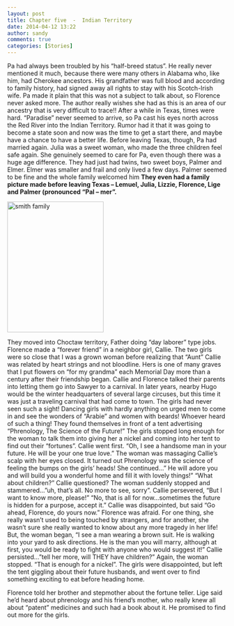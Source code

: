 ```yaml
---
layout: post
title: Chapter five  -  Indian Territory
date: 2014-04-12 13:22
author: sandy
comments: true
categories: [Stories]
---
```

Pa had always been troubled by his “half-breed status”. He really never mentioned it much, because there were many others in Alabama who, like him, had Cherokee ancestors. His grandfather was full blood and according to family history, had signed away all rights to stay with his Scotch-Irish wife. Pa made it plain that this was not a subject to talk about, so Florence never asked more. The author really wishes she had as this is an area of our ancestry that is very difficult to trace!!
After a while in Texas, times were hard. “Paradise” never seemed to arrive, so Pa cast his eyes north across the Red River into the Indian Territory. Rumor had it that it was going to become a state soon and now was the time to get a start there, and maybe have a chance to have a better life. Before leaving Texas, though, Pa had married again. Julia was a sweet woman, who made the three children feel safe again. She genuinely seemed to care for Pa, even though there was a huge age difference. They had just had twins, two sweet boys, Palmer and Elmer. Elmer was smaller and frail and only lived a few days. Palmer seemed to be fine and the whole family welcomed him <strong>They even had a family picture made before leaving Texas – Lemuel, Julia, Lizzie, Florence, Lige and Palmer (pronounced “Pal – mer”.</strong>

<a href="http://brownsuit.ryan-day.com/wp-content/uploads/sites/10/2014/04/smith-family.jpg"><img class="size-medium wp-image-46 alignleft" alt="smith family" src="http://brownsuit.ryan-day.com/wp-content/uploads/sites/10/2014/04/smith-family-221x300.jpg" width="221" height="300" /></a>

They moved into Choctaw territory, Father doing “day laborer” type jobs. Florence made a “forever friend” in a neighbor girl, Callie. The two girls were so close that I was a grown woman before realizing that “Aunt” Callie was related by heart strings and not bloodline. Hers is one of many graves that I put flowers on “for my grandma” each Memorial Day more than a century after their friendship began.
Callie and Florence talked their parents into letting them go into Sawyer to a carnival. In later years, nearby Hugo would be the winter headquarters of several large circuses, but this time it was just a traveling carnival that had come to town. The girls had never seen such a sight! Dancing girls with hardly anything on urged men to come in and see the wonders of “Arabie” and women with beards! Whoever heard of such a thing! They found themselves in front of a tent advertising “Phrenology, The Science of the Future!” The girls stopped long enough for the woman to talk them into giving her a nickel and coming into her tent to find out their “fortunes”. Callie went first. “Oh, I see a handsome man in your future. He will be your one true love.” The woman was massaging Callie’s scalp with her eyes closed. It turned out Phrenology was the science of feeling the bumps on the girls’ heads! She continued…” He will adore you and will build you a wonderful home and fill it with lovely things!” “What about children?” Callie questioned? The woman suddenly stopped and stammered…”uh, that’s all. No more to see, sorry”. Callie persevered, “But I want to know more, please!” “No, that is all for now…sometimes the future is hidden for a purpose, accept it.” Callie was disappointed, but said “Go ahead, Florence, do yours now.”
Florence was afraid. For one thing, she really wasn’t used to being touched by strangers, and for another, she wasn’t sure she really wanted to know about any more tragedy in her life! But, the woman began, “I see a man wearing a brown suit. He is walking into your yard to ask directions. He is the man you will marry, although at first, you would be ready to fight with anyone who would suggest it!” Callie persisted…”tell her more, will THEY have children?” Again, the woman stopped. “That is enough for a nickel”. The girls were disappointed, but left the tent giggling about their future husbands, and went over to find something exciting to eat before heading home.

Florence told her brother and stepmother about the fortune teller. Lige said he’d heard about phrenology and his friend’s mother, who really knew all about “patent” medicines and such had a book about it. He promised to find out more for the girls.
